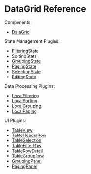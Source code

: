 # DataGrid Reference

Components:

- [DataGrid](datagrid.md)

State Management Plugins:

- [FilteringState](filtering-state.md)
- [SortingState](sorting-state.md)
- [GroupingState](grouping-state.md)
- [PagingState](paging-state.md)
- [SelectionState](selection-state.md)
- [EditingState](editing-state.md)

Data Processing Plugins:

- [LocalFiltering](local-filtering.md)
- [LocalSorting](local-sorting.md)
- [LocalGrouping](local-grouping.md)
- [LocalPaging](local-paging.md)

UI Plugins:

- [TableView](table-view.md)
- [TableHeaderRow](table-header-row.md)
- [TableSelection](table-selection.md)
- [TableFilterRow](table-filter-row.md)
- [TableRowDetail](table-row-detail.md)
- [TableGroupRow](table-group-row.md)
- [GroupingPanel](grouping-panel.md)
- [PagingPanel](paging-panel.md)
